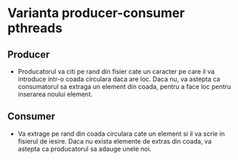 # Varianta producer-consumer pthreads

## Producer
* Producatorul va citi pe rand din fisier cate un caracter pe care il va introduce intr-o coada circulara daca are loc. Daca nu, va astepta ca consumatorul sa extraga un element din coada, pentru a face loc pentru inserarea noului element.

## Consumer
* Va extrage pe rand din coada circulara cate un element si il va scrie in fisierul de iesire. Daca nu exista elemente de extras din coada, va astepta ca producatorul sa adauge unele noi.
